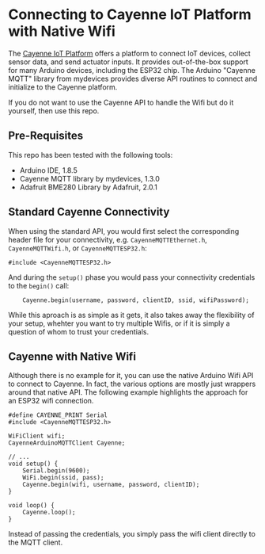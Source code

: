 
# Connecting to Cayenne IoT Platform with Native Wifi

The [Cayenne IoT Platform](https://cayenne.mydevices.com/) offers a platform to connect IoT devices, collect sensor data, and send actuator inputs. It provides out-of-the-box support for many Arduino devices, including the ESP32 chip.  The Arduino "Cayenne MQTT" library from mydevices provides diverse API routines to connect and initialize to the Cayenne platform.

If you do not want to use the Cayenne API to handle the Wifi but do it yourself, then use this repo.

## Pre-Requisites
This repo has been tested with the following tools:
* Arduino IDE, 1.8.5
* Cayenne MQTT library by mydevices, 1.3.0
* Adafruit BME280 Library by Adafruit, 2.0.1


## Standard Cayenne Connectivity
When using the standard API, you would first select the corresponding header file for your connectivity, e.g. `CayenneMQTTEthernet.h`, `CayenneMQTTWifi.h`, or `CayenneMQTTESP32.h`:
```
#include <CayenneMQTTESP32.h>
```
And during the `setup()` phase you would pass your connectivity credentials to the `begin()` call:
```
	Cayenne.begin(username, password, clientID, ssid, wifiPassword);
```
While this aproach is as simple as it gets, it also takes away the flexibility of your setup, whehter you want to try multiple Wifis, or if it is simply a question of whom to trust your credentials.

## Cayenne with Native Wifi
Although there is no example for it, you can use the native Arduino Wifi API to connect to Cayenne. In fact, the various options are mostly just wrappers around that native API. The following example highlights the approach for an ESP32 wifi connection.

```
#define CAYENNE_PRINT Serial
#include <CayenneMQTTESP32.h>

WiFiClient wifi;
CayenneArduinoMQTTClient Cayenne;

// ...
void setup() {
	Serial.begin(9600);
	WiFi.begin(ssid, pass);
	Cayenne.begin(wifi, username, password, clientID);
}

void loop() {
	Cayenne.loop();
}

```
Instead of passing the credentials, you simply pass the wifi client directly to the MQTT client.
